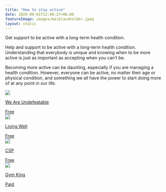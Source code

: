 ```yaml
---
title: "How to stay active"
date: 2020-09-01T12:49:27+06:00
featureImage: images/ma/placeholder.jpeg
layout: static
---
```


Get support to be active with a long-term health condition.

Help and support to be active with a long-term health condition. Understanding that everybody is unique and knowing when to be more active is just as important as accepting when you can’t be.

Becoming more active can be daunting, especially if you are managing a health condition. However, everyone can be active, no matter their age or physical condition, and something we all have the power to start doing more of at any point in our life.

<a class="ma-link" href="https://weareundefeatable.co.uk/ways-to-move"><div class="ma-card ma-card-Health"><div class="ma-icon"><img src ="/images/Icon-check - health - opacity.svg"/></div><div class="ma-name"><p>We Are Undefeatable</p></div><div class="ma-paid-text"><span>Free</span></div></div></a><a class="ma-link" href="https://mylivingwell.co.uk/physical-activity/exercising-with-long-term-health-conditions"><div class="ma-card ma-card-Health"><div class="ma-icon"><img src ="/images/Icon-check - health - opacity.svg"/></div><div class="ma-name"><p>Living Well</p></div><div class="ma-paid-text"><span>Free</span></div></div></a><a class="ma-link" href="https://www.csp.org.uk/public-patient/keeping-active-healthy/love-activity-hate-exercise-campaign/being-active-long-term"><div class="ma-card ma-card-Health"><div class="ma-icon"><img src ="/images/Icon-check - health - opacity.svg"/></div><div class="ma-name"><p>CSP</p></div><div class="ma-paid-text"><span>Free</span></div></div></a><a class="ma-link" href="https://www.awin1.com/cread.php?awinmid=13547&awinaffid=1198638&ued=https%3A%2F%2Fthegymking.com%2F"><div class="ma-card ma-card-Health"><div class="ma-icon"><img src ="/images/Icon-pound - health - opacity.svg"/></div><div class="ma-name"><p>Gym King</p></div><div class="ma-paid-text"><span>Paid</span></div></div></a>  

<br/><br/>






